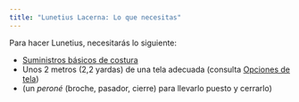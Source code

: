 ```yaml
---
title: "Lunetius Lacerna: Lo que necesitas"
---
```


Para hacer Lunetius, necesitarás lo siguiente:

- [Suministros básicos de costura](/docs/sewing/basic-sewing-supplies)
- Unos 2 metros (2,2 yardas) de una tela adecuada (consulta [Opciones de tela](/docs/patterns/lunetius/fabric))
- (un _peroné_ (broche, pasador, cierre) para llevarlo puesto y cerrarlo)
